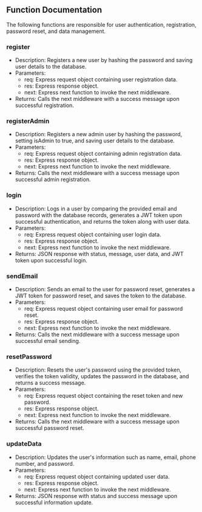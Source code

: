 ## Function Documentation

The following functions are responsible for user authentication, registration, password reset, and data management.

### register

- Description: Registers a new user by hashing the password and saving user details to the database.
- Parameters:
  - req: Express request object containing user registration data.
  - res: Express response object.
  - next: Express next function to invoke the next middleware.
- Returns: Calls the next middleware with a success message upon successful registration.
### registerAdmin

- Description: Registers a new admin user by hashing the password, setting isAdmin to true, and saving user details to the database.
- Parameters:
  - req: Express request object containing admin registration data.
  - res: Express response object.
  - next: Express next function to invoke the next middleware.
- Returns: Calls the next middleware with a success message upon successful admin registration.
### login

- Description: Logs in a user by comparing the provided email and password with the database records, generates a JWT token upon successful authentication, and returns the token along with user data.
- Parameters:
  - req: Express request object containing user login data.
  - res: Express response object.
  - next: Express next function to invoke the next middleware.
- Returns: JSON response with status, message, user data, and JWT token upon successful login.
### sendEmail

- Description: Sends an email to the user for password reset, generates a JWT token for password reset, and saves the token to the database.
- Parameters:
  - req: Express request object containing user email for password reset.
  - res: Express response object.
  - next: Express next function to invoke the next middleware.
- Returns: Calls the next middleware with a success message upon successful email sending.
### resetPassword

- Description: Resets the user's password using the provided token, verifies the token validity, updates the password in the database, and returns a success message.
- Parameters:
  - req: Express request object containing the reset token and new password.
  - res: Express response object.
  - next: Express next function to invoke the next middleware.
- Returns: Calls the next middleware with a success message upon successful password reset.
### updateData

- Description: Updates the user's information such as name, email, phone number, and password.
- Parameters:
  - req: Express request object containing updated user data.
  - res: Express response object.
  - next: Express next function to invoke the next middleware.
- Returns: JSON response with status and success message upon successful information update.
